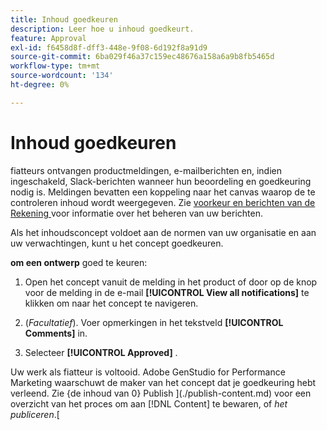 ```yaml
---
title: Inhoud goedkeuren
description: Leer hoe u inhoud goedkeurt.
feature: Approval
exl-id: f6458d8f-dff3-448e-9f08-6d192f8a91d9
source-git-commit: 6ba029f46a37c159ec48676a158a6a9b8fb5465d
workflow-type: tm+mt
source-wordcount: '134'
ht-degree: 0%

---
```


# Inhoud goedkeuren

fiatteurs ontvangen productmeldingen, e-mailberichten en, indien ingeschakeld, Slack-berichten wanneer hun beoordeling en goedkeuring nodig is. Meldingen bevatten een koppeling naar het canvas waarop de te controleren inhoud wordt weergegeven. Zie [ voorkeur en berichten van de Rekening ](https://experienceleague.adobe.com/en/docs/core-services/interface/features/account-preferences) voor informatie over het beheren van uw berichten.

Als het inhoudsconcept voldoet aan de normen van uw organisatie en aan uw verwachtingen, kunt u het concept goedkeuren.

**om een ontwerp** goed te keuren:

1. Open het concept vanuit de melding in het product of door op de knop voor de melding in de e-mail **[!UICONTROL View all notifications]** te klikken om naar het concept te navigeren.

1. (_Facultatief_). Voer opmerkingen in het tekstveld **[!UICONTROL Comments]** in.

1. Selecteer **[!UICONTROL Approved]** .

Uw werk als fiatteur is voltooid. Adobe GenStudio for Performance Marketing waarschuwt de maker van het concept dat je goedkeuring hebt verleend. Zie {de inhoud van 0} Publish ](./publish-content.md) voor een overzicht van het proces om aan [!DNL Content] te bewaren, of _het publiceren_.[
